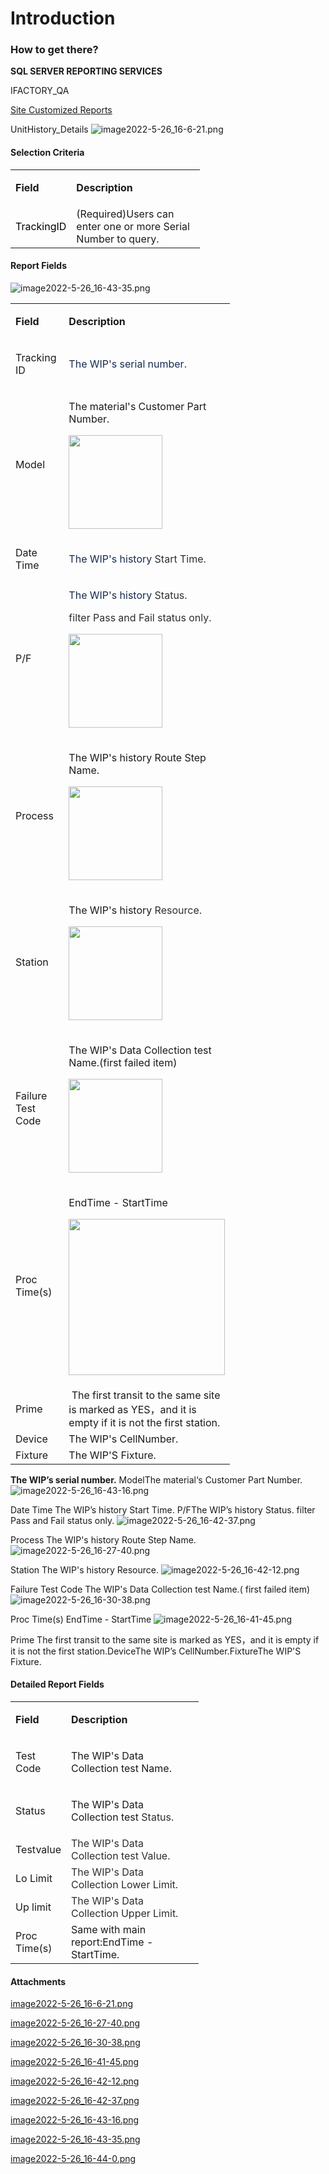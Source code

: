 # Introduction



### How to get there?


**SQL SERVER REPORTING SERVICES**  


IFACTORY_QA 



[Site Customized Reports](iFactory-JGP-MES/iFactory-JGP-MES-Home/iFactory-JGP-MS/CONTENT/Report/UnitHistory_Details.md)



UnitHistory_Details
![image2022-5-26_16-6-21.png](/.attachments/116359621.png)




#### **Selection Criteria** 


<table class="relative-table wrapped confluenceTable" style="width: 60.0417%;"><colgroup><col style="width: 22.4826%;" /><col style="width: 77.5304%;" /></colgroup><tbody><tr><td class="highlight confluenceTd" style="text-align: left;"><p><strong>Field</strong></p></td><td class="highlight confluenceTd" style="text-align: left;"><p><strong>Description</strong></p></td></tr><tr><td class="highlight confluenceTd" colspan="1"><span style="color: rgb(0,0,0);">TrackingID</span></td><td class="highlight confluenceTd" colspan="1">(Required)Users can enter one or more Serial Number to query.</td></tr></tbody></table>



#### **Report Fields** 


![image2022-5-26_16-43-35.png](/.attachments/116359629.png)



<table class="relative-table wrapped confluenceTable" style="width: 69.7139%;"><colgroup><col style="width: 33.8393%;" /><col style="width: 66.1607%;" /></colgroup><tbody><tr><td class="highlight confluenceTd" style="text-align: left;"><p><strong>Field</strong></p></td><td class="highlight confluenceTd" style="text-align: left;"><p><strong>Description</strong></p></td></tr><tr><td class="highlight confluenceTd" colspan="1"><p>Tracking ID</p></td><td class="highlight confluenceTd" colspan="1"><div class="content-wrapper"><p><span style="color: rgb(23,43,77);">The WIP's serial number.</span></p></div></td></tr><tr><td class="highlight confluenceTd" colspan="1">Model</td><td class="highlight confluenceTd" colspan="1"><div class="content-wrapper"><p>The material's Customer Part Number.</p><p><span class="confluence-embedded-file-wrapper confluence-embedded-manual-size"><img class="confluence-embedded-image confluence-thumbnail" height="150" src="https://dev.azure.com/jblprd/Production%20Systems-JGP/_apis/git/repositories/wiki-JGP iFactory/items?path=/.attachments/116359628.png&$format=octetStream" data-image-src="https://dev.azure.com/jblprd/Production%20Systems-JGP/_apis/git/repositories/wiki-JGP iFactory/items?path=/.attachments/116359628.png&$format=octetStream" data-unresolved-comment-count="0" data-linked-resource-id="116359628" data-linked-resource-version="1" data-linked-resource-type="attachment" data-linked-resource-default-alias="image2022-5-26-16-43-16.png" data-base-url="http://usplnd0wiki01:8090" data-linked-resource-content-type="image/png" data-linked-resource-container-id="116359619" data-linked-resource-container-version="4" /></span></p></div></td></tr><tr><td class="highlight confluenceTd" colspan="1">Date Time</td><td class="highlight confluenceTd" colspan="1"><div class="content-wrapper"><p><span style="color: rgb(23,43,77);">The WIP's history <span style="color: rgb(45,46,47);">Start Time.</span></span></p></div></td></tr><tr><td class="highlight confluenceTd" colspan="1">P/F</td><td class="highlight confluenceTd" colspan="1"><div class="content-wrapper"><p><span style="color: rgb(23,43,77);">The WIP's history <span style="color: rgb(45,46,47);">Status.</span></span></p><p><span style="color: rgb(23,43,77);"><span style="color: rgb(45,46,47);"><span>filter Pass and Fail status only.</span></span></span></p><p><span style="color: rgb(23,43,77);"><span style="color: rgb(45,46,47);"><span class="confluence-embedded-file-wrapper confluence-embedded-manual-size"><img class="confluence-embedded-image" height="150" src="https://dev.azure.com/jblprd/Production%20Systems-JGP/_apis/git/repositories/wiki-JGP iFactory/items?path=/.attachments/116359627.png&$format=octetStream" data-image-src="https://dev.azure.com/jblprd/Production%20Systems-JGP/_apis/git/repositories/wiki-JGP iFactory/items?path=/.attachments/116359627.png&$format=octetStream" data-unresolved-comment-count="0" data-linked-resource-id="116359627" data-linked-resource-version="1" data-linked-resource-type="attachment" data-linked-resource-default-alias="image2022-5-26-16-42-37.png" data-base-url="http://usplnd0wiki01:8090" data-linked-resource-content-type="image/png" data-linked-resource-container-id="116359619" data-linked-resource-container-version="4" /></span></span></span></p></div></td></tr><tr><td class="highlight confluenceTd" colspan="1">Process</td><td class="highlight confluenceTd" colspan="1"><div class="content-wrapper"><p>The WIP's history Route Step Name.</p><p><span class="confluence-embedded-file-wrapper confluence-embedded-manual-size"><img class="confluence-embedded-image confluence-thumbnail" height="150" src="https://dev.azure.com/jblprd/Production%20Systems-JGP/_apis/git/repositories/wiki-JGP iFactory/items?path=/.attachments/116359622.png&$format=octetStream" data-image-src="https://dev.azure.com/jblprd/Production%20Systems-JGP/_apis/git/repositories/wiki-JGP iFactory/items?path=/.attachments/116359622.png&$format=octetStream" data-unresolved-comment-count="0" data-linked-resource-id="116359622" data-linked-resource-version="1" data-linked-resource-type="attachment" data-linked-resource-default-alias="image2022-5-26-16-27-40.png" data-base-url="http://usplnd0wiki01:8090" data-linked-resource-content-type="image/png" data-linked-resource-container-id="116359619" data-linked-resource-container-version="4" /></span></p></div></td></tr><tr><td class="highlight confluenceTd" colspan="1">Station</td><td class="highlight confluenceTd" colspan="1"><div class="content-wrapper"><p>The WIP's history <span style="color: rgb(45,46,47);">Resource.</span></p><p><span class="confluence-embedded-file-wrapper confluence-embedded-manual-size"><img class="confluence-embedded-image" height="150" src="https://dev.azure.com/jblprd/Production%20Systems-JGP/_apis/git/repositories/wiki-JGP iFactory/items?path=/.attachments/116359626.png&$format=octetStream" data-image-src="https://dev.azure.com/jblprd/Production%20Systems-JGP/_apis/git/repositories/wiki-JGP iFactory/items?path=/.attachments/116359626.png&$format=octetStream" data-unresolved-comment-count="0" data-linked-resource-id="116359626" data-linked-resource-version="1" data-linked-resource-type="attachment" data-linked-resource-default-alias="image2022-5-26-16-42-12.png" data-base-url="http://usplnd0wiki01:8090" data-linked-resource-content-type="image/png" data-linked-resource-container-id="116359619" data-linked-resource-container-version="4" /></span></p></div></td></tr><tr><td class="highlight confluenceTd" colspan="1">Failure Test Code</td><td class="highlight confluenceTd" colspan="1"><div class="content-wrapper"><p>The WIP's Data Collection test Name.(<span>first failed item)</span></p><p><span class="confluence-embedded-file-wrapper confluence-embedded-manual-size"><img class="confluence-embedded-image confluence-thumbnail" height="150" src="https://dev.azure.com/jblprd/Production%20Systems-JGP/_apis/git/repositories/wiki-JGP iFactory/items?path=/.attachments/116359623.png&$format=octetStream" data-image-src="https://dev.azure.com/jblprd/Production%20Systems-JGP/_apis/git/repositories/wiki-JGP iFactory/items?path=/.attachments/116359623.png&$format=octetStream" data-unresolved-comment-count="0" data-linked-resource-id="116359623" data-linked-resource-version="1" data-linked-resource-type="attachment" data-linked-resource-default-alias="image2022-5-26-16-30-38.png" data-base-url="http://usplnd0wiki01:8090" data-linked-resource-content-type="image/png" data-linked-resource-container-id="116359619" data-linked-resource-container-version="4" /></span></p></div></td></tr><tr><td class="highlight confluenceTd" colspan="1">Proc Time(s)</td><td class="highlight confluenceTd" colspan="1"><div class="content-wrapper"><p><span>EndTime - StartTime</span></p><p><span><span class="confluence-embedded-file-wrapper confluence-embedded-manual-size"><img class="confluence-embedded-image" height="250" src="https://dev.azure.com/jblprd/Production%20Systems-JGP/_apis/git/repositories/wiki-JGP iFactory/items?path=/.attachments/116359625.png&$format=octetStream" data-image-src="https://dev.azure.com/jblprd/Production%20Systems-JGP/_apis/git/repositories/wiki-JGP iFactory/items?path=/.attachments/116359625.png&$format=octetStream" data-unresolved-comment-count="0" data-linked-resource-id="116359625" data-linked-resource-version="1" data-linked-resource-type="attachment" data-linked-resource-default-alias="image2022-5-26-16-41-45.png" data-base-url="http://usplnd0wiki01:8090" data-linked-resource-content-type="image/png" data-linked-resource-container-id="116359619" data-linked-resource-container-version="4" /></span></span></p></div></td></tr><tr><td class="highlight confluenceTd" colspan="1">Prime</td><td class="highlight confluenceTd" colspan="1"> The first transit to the same site is marked as YES，and it is empty if it is not the first station.</td></tr><tr><td class="highlight confluenceTd" colspan="1">Device</td><td class="highlight confluenceTd" colspan="1">The WIP's CellNumber.</td></tr><tr><td class="highlight confluenceTd" colspan="1">Fixture</td><td class="highlight confluenceTd" colspan="1">The WIP'S Fixture.</td></tr></tbody></table>

**The WIP’s serial number.** 
ModelThe material‘s Customer Part Number.
![image2022-5-26_16-43-16.png](/.attachments/116359628.png)


Date Time
The WIP’s history 
Start Time.
P/FThe WIP’s history 
Status.
filter Pass and Fail status only.
![image2022-5-26_16-42-37.png](/.attachments/116359627.png)


Process
The WIP's history Route Step Name.
![image2022-5-26_16-27-40.png](/.attachments/116359622.png)


Station
The WIP's history 
Resource.
![image2022-5-26_16-42-12.png](/.attachments/116359626.png)


Failure Test Code
The WIP's Data Collection test Name.(
first failed item)![image2022-5-26_16-30-38.png](/.attachments/116359623.png)


Proc Time(s)
EndTime - StartTime
![image2022-5-26_16-41-45.png](/.attachments/116359625.png)


Prime
The first transit to the same site is marked as YES，and it is empty if it is not the first station.DeviceThe WIP’s CellNumber.FixtureThe WIP'S Fixture.

#### Detailed Report Fields


<table class="relative-table wrapped confluenceTable" style="width: 59.6942%;"><colgroup><col style="width: 22.9633%;" /><col style="width: 77.0498%;" /></colgroup><tbody><tr><td class="highlight confluenceTd" style="text-align: left;"><p><strong>Field</strong></p></td><td class="highlight confluenceTd" style="text-align: left;"><p><strong>Description</strong></p></td></tr><tr><td class="highlight confluenceTd" colspan="1"><p>Test Code</p></td><td class="highlight confluenceTd" colspan="1"><p>The WIP's Data Collection test Name.</p></td></tr><tr><td class="highlight confluenceTd" colspan="1">Status</td><td class="highlight confluenceTd" colspan="1"><p>The WIP's Data Collection test <span style="color: rgb(45,46,47);">Status.</span></p></td></tr><tr><td class="highlight confluenceTd" colspan="1">Testvalue</td><td class="highlight confluenceTd" colspan="1"><span style="color: rgb(45,46,47);">The WIP's Data Collection test Value.</span></td></tr><tr><td class="highlight confluenceTd" colspan="1">Lo Limit</td><td class="highlight confluenceTd" colspan="1"><span style="color: rgb(45,46,47);">The WIP's Data Collection Lower Limit.</span></td></tr><tr><td class="highlight confluenceTd" colspan="1">Up limit</td><td class="highlight confluenceTd" colspan="1"><span style="color: rgb(45,46,47);">The WIP's Data Collection Upper Limit.</span></td></tr><tr><td class="highlight confluenceTd" colspan="1">Proc Time(s)</td><td class="highlight confluenceTd" colspan="1"><span>Same with main report:EndTime - StartTime.</span></td></tr></tbody></table>



#### Attachments

[image2022-5-26_16-6-21.png](/.attachments/116359621.png)
[image2022-5-26_16-27-40.png](/.attachments/116359622.png)
[image2022-5-26_16-30-38.png](/.attachments/116359623.png)
[image2022-5-26_16-41-45.png](/.attachments/116359625.png)
[image2022-5-26_16-42-12.png](/.attachments/116359626.png)
[image2022-5-26_16-42-37.png](/.attachments/116359627.png)
[image2022-5-26_16-43-16.png](/.attachments/116359628.png)
[image2022-5-26_16-43-35.png](/.attachments/116359629.png)
[image2022-5-26_16-44-0.png](/.attachments/116359630.png)

